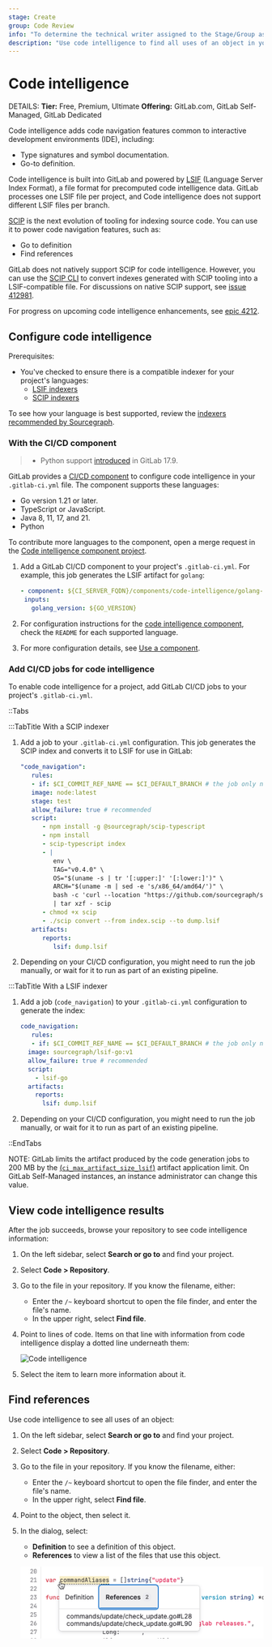 ```yaml
---
stage: Create
group: Code Review
info: "To determine the technical writer assigned to the Stage/Group associated with this page, see https://handbook.gitlab.com/handbook/product/ux/technical-writing/#assignments"
description: "Use code intelligence to find all uses of an object in your project."
---
```


# Code intelligence

DETAILS:
**Tier:** Free, Premium, Ultimate
**Offering:** GitLab.com, GitLab Self-Managed, GitLab Dedicated

Code intelligence adds code navigation features common to interactive
development environments (IDE), including:

- Type signatures and symbol documentation.
- Go-to definition.

Code intelligence is built into GitLab and powered by [LSIF](https://lsif.dev/)
(Language Server Index Format), a file format for precomputed code
intelligence data. GitLab processes one LSIF file per project, and
Code intelligence does not support different LSIF files per branch.

[SCIP](https://github.com/sourcegraph/scip/) is the next evolution of tooling
for indexing source code. You can use it to power code navigation features,
such as:

- Go to definition
- Find references

GitLab does not natively support SCIP for code intelligence. However, you can use the
[SCIP CLI](https://github.com/sourcegraph/scip/blob/main/docs/CLI.md) to convert
indexes generated with SCIP tooling into a LSIF-compatible file. For discussions on native
SCIP support, see [issue 412981](https://gitlab.com/gitlab-org/gitlab/-/issues/412981).

For progress on upcoming code intelligence enhancements, see
[epic 4212](https://gitlab.com/groups/gitlab-org/-/epics/4212).

## Configure code intelligence

Prerequisites:

- You've checked to ensure there is a compatible indexer for your project's languages:
  - [LSIF indexers](https://lsif.dev/#implementations-server)
  - [SCIP indexers](https://github.com/sourcegraph/scip/#tools-using-scip)

To see how your language is best supported, review the
[indexers recommended by Sourcegraph](https://sourcegraph.com/docs/code-search/code-navigation/writing_an_indexer#sourcegraph-recommended-indexers).

### With the CI/CD component

> - Python support [introduced](https://gitlab.com/gitlab-org/gitlab/-/issues/301111) in GitLab 17.9.

GitLab provides a [CI/CD component](../../ci/components/index.md) to configure code intelligence
in your `.gitlab-ci.yml` file. The component supports these languages:

- Go version 1.21 or later.
- TypeScript or JavaScript.
- Java 8, 11, 17, and 21.
- Python

To contribute more languages to the component, open a merge request in the
[Code intelligence component project](https://gitlab.com/components/code-intelligence).

1. Add a GitLab CI/CD component to your project's `.gitlab-ci.yml`. For example, this job generates
   the LSIF artifact for `golang`:

   ```yaml
   - component: ${CI_SERVER_FQDN}/components/code-intelligence/golang-code-intel@v0.0.3
    inputs:
      golang_version: ${GO_VERSION}
   ```

1. For configuration instructions for the [code intelligence component](https://gitlab.com/components/code-intelligence),
   check the `README` for each supported language.
1. For more configuration details, see [Use a component](../../ci/components/index.md#use-a-component).

### Add CI/CD jobs for code intelligence

To enable code intelligence for a project, add GitLab CI/CD jobs to your project's `.gitlab-ci.yml`.

::Tabs

:::TabTitle With a SCIP indexer

1. Add a job to your `.gitlab-ci.yml` configuration. This job generates the
SCIP index and converts it to LSIF for use in GitLab:

   ```yaml
   "code_navigation":
      rules:
      - if: $CI_COMMIT_REF_NAME == $CI_DEFAULT_BRANCH # the job only needs to run against the default branch
      image: node:latest
      stage: test
      allow_failure: true # recommended
      script:
         - npm install -g @sourcegraph/scip-typescript
         - npm install
         - scip-typescript index
         - |
            env \
            TAG="v0.4.0" \
            OS="$(uname -s | tr '[:upper:]' '[:lower:]')" \
            ARCH="$(uname -m | sed -e 's/x86_64/amd64/')" \
            bash -c 'curl --location "https://github.com/sourcegraph/scip/releases/download/$TAG/scip-$OS-$ARCH.tar.gz"' \
            | tar xzf - scip
         - chmod +x scip
         - ./scip convert --from index.scip --to dump.lsif
      artifacts:
         reports:
            lsif: dump.lsif
   ```

1. Depending on your CI/CD configuration, you might need to run the job manually,
   or wait for it to run as part of an existing pipeline.

:::TabTitle With a LSIF indexer

1. Add a job (`code_navigation`) to your `.gitlab-ci.yml` configuration to generate the index:

   ```yaml
   code_navigation:
      rules:
      - if: $CI_COMMIT_REF_NAME == $CI_DEFAULT_BRANCH # the job only needs to run against the default branch
     image: sourcegraph/lsif-go:v1
     allow_failure: true # recommended
     script:
       - lsif-go
     artifacts:
       reports:
         lsif: dump.lsif
   ```

1. Depending on your CI/CD configuration, you might need to run the job manually,
   or wait for it to run as part of an existing pipeline.

::EndTabs

NOTE:
GitLab limits the artifact produced by the code generation jobs to 200 MB by the
[(`ci_max_artifact_size_lsif`)](../../administration/instance_limits.md#maximum-file-size-per-type-of-artifact)
artifact application limit. On GitLab Self-Managed instances, an instance administrator
can change this value.

## View code intelligence results

After the job succeeds, browse your repository to see code intelligence information:

1. On the left sidebar, select **Search or go to** and find your project.
1. Select **Code > Repository**.
1. Go to the file in your repository. If you know the filename, either:
   - Enter the `/~` keyboard shortcut to open the file finder, and enter the file's name.
   - In the upper right, select **Find file**.
1. Point to lines of code. Items on that line with information from code intelligence display a dotted line underneath them:

   ![Code intelligence](img/code_intelligence_v17_0.png)

1. Select the item to learn more information about it.

## Find references

Use code intelligence to see all uses of an object:

1. On the left sidebar, select **Search or go to** and find your project.
1. Select **Code > Repository**.
1. Go to the file in your repository. If you know the filename, either:
   - Enter the `/~` keyboard shortcut to open the file finder, and enter the file's name.
   - In the upper right, select **Find file**.
1. Point to the object, then select it.
1. In the dialog, select:
   - **Definition** to see a definition of this object.
   - **References** to view a list of the files that use this object.

   ![This variable is referenced twice in this project.](img/code_intelligence_refs_v17_6.png)
